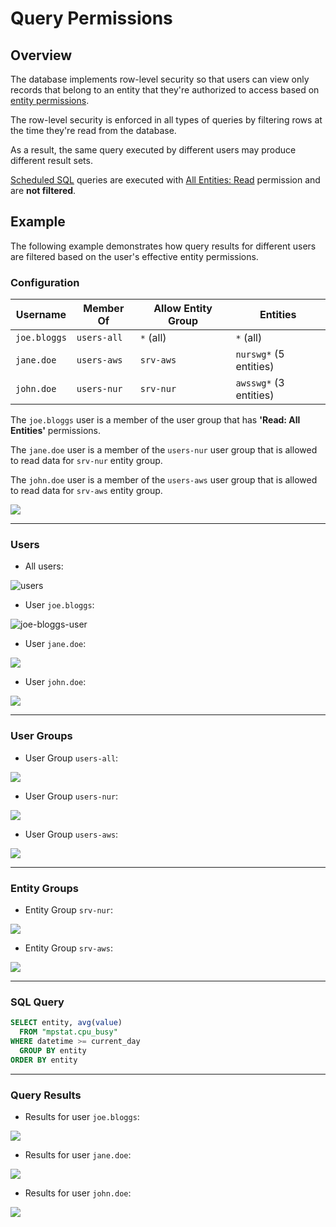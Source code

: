 # Query Permissions

## Overview

The database implements row-level security so that users can view only records that belong to an entity that they're authorized to access based on [entity permissions](../administration/user-authorization.md#entity-permissions).

The row-level security is enforced in all types of queries by filtering rows at the time they're read from the database.

As a result, the same query executed by different users may produce different result sets.

[Scheduled SQL](scheduled-sql.md) queries are executed with [All Entities: Read](../administration/user-authorization.md#all-entities-permissions) permission and are **not filtered**.

## Example

The following example demonstrates how query results for different users are filtered based on the user's effective entity permissions.

### Configuration

| **Username** | **Member Of** | **Allow Entity Group** | Entities |
|---|---|---|---|
| `joe.bloggs` | `users-all` | `*` (all) | `*` (all) |
| `jane.doe` | `users-aws` | `srv-aws` | `nurswg*` (5 entities) |
| `john.doe` | `users-nur` | `srv-nur` | `awsswg*` (3 entities) |

The `joe.bloggs` user is a member of the user group that has **'Read: All Entities'** permissions.

The `jane.doe` user is a member of the `users-nur` user group that is allowed to read data for `srv-nur` entity group.

The `john.doe` user is a member of the `users-aws` user group that is allowed to read data for `srv-aws` entity group.

![](./images/sql-permissions.png)

---

### Users

* All users:

![users](./images/users.png)

* User `joe.bloggs`:

![joe-bloggs-user](./images/joe-bloggs-user.png)

* User `jane.doe`:

![](./images/jane-doe-user.png)

* User `john.doe`:

![](./images/john-doe-user.png)

---

### User Groups

* User Group `users-all`:

![](./images/users-all.png)

* User Group `users-nur`:

![](./images/users-nur.png)

* User Group `users-aws`:

![](./images/users-aws.png)

---

### Entity Groups

* Entity Group `srv-nur`:

![](./images/srv-nur.png)

* Entity Group `srv-aws`:

![](./images/srv-aws.png)

---

### SQL Query

```sql
SELECT entity, avg(value)
  FROM "mpstat.cpu_busy"
WHERE datetime >= current_day
  GROUP BY entity
ORDER BY entity
```

---

### Query Results

* Results for user `joe.bloggs`:

![](./images/joe-bloggs-sql.png)

* Results for user `jane.doe`:

![](./images/jane-doe-sql.png)

* Results for user `john.doe`:

![](./images/john-doe-sql.png)

